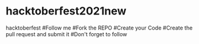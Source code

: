 # hacktoberfest2021new
hacktoberfest
#Follow me
#Fork the REPO
#Create your Code
#Create the pull request and submit it
#Don't forget to follow
